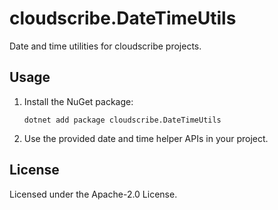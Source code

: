 # cloudscribe.DateTimeUtils

Date and time utilities for cloudscribe projects.

## Usage

1. Install the NuGet package:
   ```shell
   dotnet add package cloudscribe.DateTimeUtils
   ```
2. Use the provided date and time helper APIs in your project.

## License

Licensed under the Apache-2.0 License.
